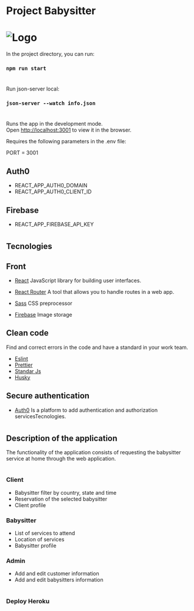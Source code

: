 # Project Babysitter
# ![Logo](https://charliegperez.com/wp-content/uploads/2020/08/Logo.png)

In the project directory, you can run:
### `npm run start`
#
Run json-server local:
### `json-server --watch info.json`
#
Runs the app in the development mode.<br />
Open [http://localhost:3001](http://localhost:3001) to view it in the browser.

Requires the following parameters in the .env file:

PORT = 3001
## Auth0
- REACT_APP_AUTH0_DOMAIN
- REACT_APP_AUTH0_CLIENT_ID
## Firebase
- REACT_APP_FIREBASE_API_KEY
#
## Tecnologies

## Front
- [React](https://reactjs.org/) JavaScript library for building user interfaces.
- [React Router](https://reactrouter.com/) A tool that allows you to handle routes in a web app.
- [Sass](https://sass-lang.com/) CSS preprocessor

- [Firebase](https://firebase.google.com/?hl=es) Image storage
## Clean code
Find and correct errors in the code and have a standard in your work team.
- [Eslint](https://eslint.org/)
- [Prettier](https://prettier.io/)
- [Standar Js](https://standardjs.com/)
- [Husky](https://github.com/typicode/husky#readme)

## Secure authentication
- [Auth0](https://auth0.com/) Is a platform to add authentication and authorization servicesTecnologies.
#
## Description of the application

The functionality of the application consists of requesting the babysitter service at home through the web application.
#
### Client
- Babysitter filter by country, state and time
- Reservation of the selected babysitter
- Client profile

### Babysitter
- List of services to attend
- Location of services
- Babysitter profile

### Admin

- Add and edit customer information
- Add and edit babysitters information
#

### Deploy Heroku